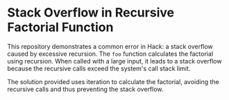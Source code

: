 # Stack Overflow in Recursive Factorial Function

This repository demonstrates a common error in Hack: a stack overflow caused by excessive recursion. The `foo` function calculates the factorial using recursion. When called with a large input, it leads to a stack overflow because the recursive calls exceed the system's call stack limit.

The solution provided uses iteration to calculate the factorial, avoiding the recursive calls and thus preventing the stack overflow.